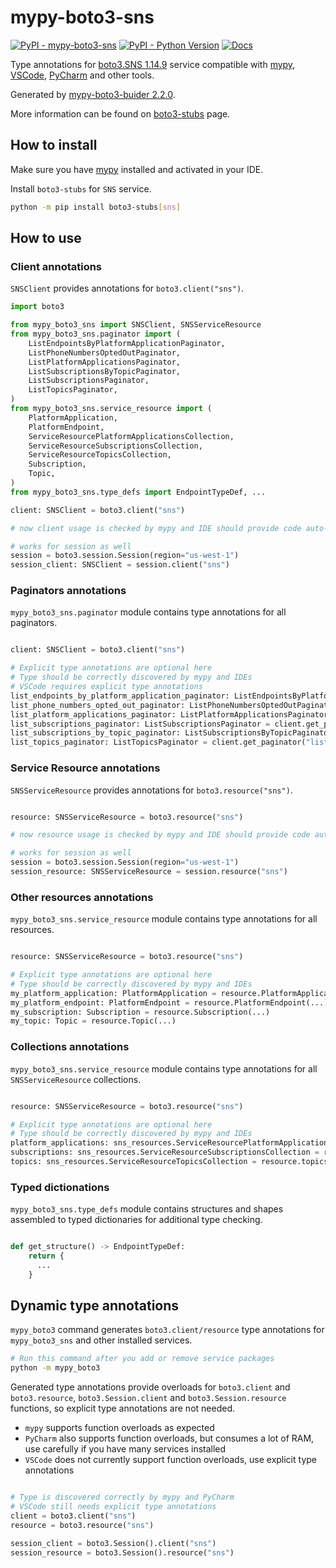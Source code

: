 # mypy-boto3-sns

[![PyPI - mypy-boto3-sns](https://img.shields.io/pypi/v/mypy-boto3-sns.svg?color=blue)](https://pypi.org/project/mypy-boto3-sns)
[![PyPI - Python Version](https://img.shields.io/pypi/pyversions/mypy-boto3-sns.svg?color=blue)](https://pypi.org/project/mypy-boto3-sns)
[![Docs](https://img.shields.io/readthedocs/mypy-boto3-builder.svg?color=blue)](https://mypy-boto3-builder.readthedocs.io/)

Type annotations for
[boto3.SNS 1.14.9](https://boto3.amazonaws.com/v1/documentation/api/1.14.9/reference/services/sns.html#SNS) service
compatible with [mypy](https://github.com/python/mypy), [VSCode](https://code.visualstudio.com/),
[PyCharm](https://www.jetbrains.com/pycharm/) and other tools.

Generated by [mypy-boto3-buider 2.2.0](https://github.com/vemel/mypy_boto3_builder).

More information can be found on [boto3-stubs](https://pypi.org/project/boto3-stubs/) page.

## How to install

Make sure you have [mypy](https://github.com/python/mypy) installed and activated in your IDE.

Install `boto3-stubs` for `SNS` service.

```bash
python -m pip install boto3-stubs[sns]
```

## How to use

### Client annotations

`SNSClient` provides annotations for `boto3.client("sns")`.

```python
import boto3

from mypy_boto3_sns import SNSClient, SNSServiceResource
from mypy_boto3_sns.paginator import (
    ListEndpointsByPlatformApplicationPaginator,
    ListPhoneNumbersOptedOutPaginator,
    ListPlatformApplicationsPaginator,
    ListSubscriptionsByTopicPaginator,
    ListSubscriptionsPaginator,
    ListTopicsPaginator,
)
from mypy_boto3_sns.service_resource import (
    PlatformApplication,
    PlatformEndpoint,
    ServiceResourcePlatformApplicationsCollection,
    ServiceResourceSubscriptionsCollection,
    ServiceResourceTopicsCollection,
    Subscription,
    Topic,
)
from mypy_boto3_sns.type_defs import EndpointTypeDef, ...

client: SNSClient = boto3.client("sns")

# now client usage is checked by mypy and IDE should provide code auto-complete

# works for session as well
session = boto3.session.Session(region="us-west-1")
session_client: SNSClient = session.client("sns")
```

### Paginators annotations

`mypy_boto3_sns.paginator` module contains type annotations for all paginators.

```python

client: SNSClient = boto3.client("sns")

# Explicit type annotations are optional here
# Type should be correctly discovered by mypy and IDEs
# VSCode requires explicit type annotations
list_endpoints_by_platform_application_paginator: ListEndpointsByPlatformApplicationPaginator = client.get_paginator("list_endpoints_by_platform_application")
list_phone_numbers_opted_out_paginator: ListPhoneNumbersOptedOutPaginator = client.get_paginator("list_phone_numbers_opted_out")
list_platform_applications_paginator: ListPlatformApplicationsPaginator = client.get_paginator("list_platform_applications")
list_subscriptions_paginator: ListSubscriptionsPaginator = client.get_paginator("list_subscriptions")
list_subscriptions_by_topic_paginator: ListSubscriptionsByTopicPaginator = client.get_paginator("list_subscriptions_by_topic")
list_topics_paginator: ListTopicsPaginator = client.get_paginator("list_topics")
```




### Service Resource annotations

`SNSServiceResource` provides annotations for `boto3.resource("sns")`.

```python

resource: SNSServiceResource = boto3.resource("sns")

# now resource usage is checked by mypy and IDE should provide code auto-complete

# works for session as well
session = boto3.session.Session(region="us-west-1")
session_resource: SNSServiceResource = session.resource("sns")
```


### Other resources annotations

`mypy_boto3_sns.service_resource` module contains type annotations for all resources.

```python

resource: SNSServiceResource = boto3.resource("sns")

# Explicit type annotations are optional here
# Type should be correctly discovered by mypy and IDEs
my_platform_application: PlatformApplication = resource.PlatformApplication(...)
my_platform_endpoint: PlatformEndpoint = resource.PlatformEndpoint(...)
my_subscription: Subscription = resource.Subscription(...)
my_topic: Topic = resource.Topic(...)
```



### Collections annotations

`mypy_boto3_sns.service_resource` module contains type annotations
for all `SNSServiceResource` collections.

```python

resource: SNSServiceResource = boto3.resource("sns")

# Explicit type annotations are optional here
# Type should be correctly discovered by mypy and IDEs
platform_applications: sns_resources.ServiceResourcePlatformApplicationsCollection = resource.platform_applications
subscriptions: sns_resources.ServiceResourceSubscriptionsCollection = resource.subscriptions
topics: sns_resources.ServiceResourceTopicsCollection = resource.topics
```




### Typed dictionations

`mypy_boto3_sns.type_defs` module contains structures and shapes assembled
to typed dictionaries for additional type checking.

```python

def get_structure() -> EndpointTypeDef:
    return {
      ...
    }
```


## Dynamic type annotations

`mypy_boto3` command generates `boto3.client/resource` type annotations for
`mypy_boto3_sns` and other installed services.

```bash
# Run this command after you add or remove service packages
python -m mypy_boto3
```

Generated type annotations provide overloads for `boto3.client` and `boto3.resource`,
`boto3.Session.client` and `boto3.Session.resource` functions,
so explicit type annotations are not needed.

- `mypy` supports function overloads as expected
- `PyCharm` also supports function overloads, but consumes a lot of RAM, use carefully if you have many services installed
- `VSCode` does not currently support function overloads, use explicit type annotations

```python

# Type is discovered correctly by mypy and PyCharm
# VSCode still needs explicit type annotations
client = boto3.client("sns")
resource = boto3.resource("sns")

session_client = boto3.Session().client("sns")
session_resource = boto3.Session().resource("sns")
```
